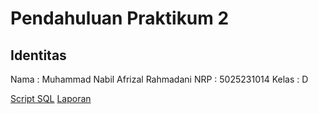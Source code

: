 # Pendahuluan Praktikum 2

## Identitas
Nama : Muhammad Nabil Afrizal Rahmadani
NRP : 5025231014
Kelas : D

[Script SQL](https://github.com/miraicantsleep/Uni-assignments/blob/main/Semester%201/EF234104%20-%20Database%20System/Praktikum/praktikum-2/5025231014_Muhammad%20Nabil%20Afrizal%20Rahmadani_pendahuluanprak2.sql)
[Laporan](https://docs.google.com/document/d/1SxPTmdumyy38AIq_zWF4ZxWa_zDr7tlGjIEnCBlIqnc/edit)